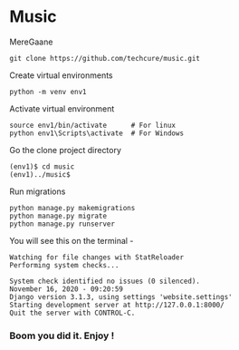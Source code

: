 # Music
MereGaane
```
git clone https://github.com/techcure/music.git
```
Create virtual environments

```
python -m venv env1
```
Activate virtual environment
```
source env1/bin/activate      # For linux
python env1\Scripts\activate  # For Windows

```
Go the clone project directory

```
(env1)$ cd music
(env1)../music$

```
Run migrations
```
python manage.py makemigrations
python manage.py migrate
python manage.py runserver
```
You will see this on the terminal - 
```
Watching for file changes with StatReloader
Performing system checks...

System check identified no issues (0 silenced).
November 16, 2020 - 09:20:59
Django version 3.1.3, using settings 'website.settings'
Starting development server at http://127.0.0.1:8000/
Quit the server with CONTROL-C.
```
### Boom you did it. Enjoy !
